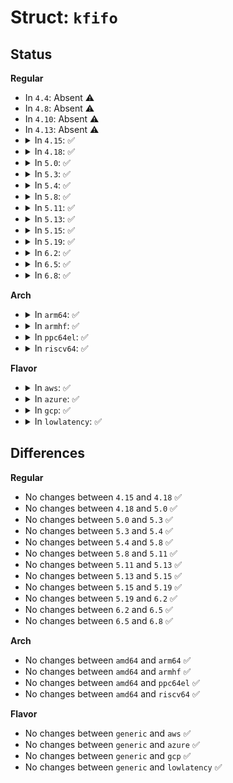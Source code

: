 # Struct: <code>kfifo</code>

## Status
<b>Regular</b>
<ul>
<li>
In <code>4.4</code>: Absent ⚠️
</li>
<li>
In <code>4.8</code>: Absent ⚠️
</li>
<li>
In <code>4.10</code>: Absent ⚠️
</li>
<li>
In <code>4.13</code>: Absent ⚠️
</li>
<li>
<details>
<summary>In <code>4.15</code>: ✅</summary>

```c
struct kfifo {
    struct __kfifo kfifo;
    unsigned char *type;
    const unsigned char *const_type;
    char[0] *rectype;
    void *ptr;
    const void *ptr_const;
    unsigned char buf[0];
};
```
</details>
</li>
<li>
<details>
<summary>In <code>4.18</code>: ✅</summary>

```c
struct kfifo {
    struct __kfifo kfifo;
    unsigned char *type;
    const unsigned char *const_type;
    char[0] *rectype;
    void *ptr;
    const void *ptr_const;
    unsigned char buf[0];
};
```
</details>
</li>
<li>
<details>
<summary>In <code>5.0</code>: ✅</summary>

```c
struct kfifo {
    struct __kfifo kfifo;
    unsigned char *type;
    const unsigned char *const_type;
    char[0] *rectype;
    void *ptr;
    const void *ptr_const;
    unsigned char buf[0];
};
```
</details>
</li>
<li>
<details>
<summary>In <code>5.3</code>: ✅</summary>

```c
struct kfifo {
    struct __kfifo kfifo;
    unsigned char *type;
    const unsigned char *const_type;
    char[0] *rectype;
    void *ptr;
    const void *ptr_const;
    unsigned char buf[0];
};
```
</details>
</li>
<li>
<details>
<summary>In <code>5.4</code>: ✅</summary>

```c
struct kfifo {
    struct __kfifo kfifo;
    unsigned char *type;
    const unsigned char *const_type;
    char[0] *rectype;
    void *ptr;
    const void *ptr_const;
    unsigned char buf[0];
};
```
</details>
</li>
<li>
<details>
<summary>In <code>5.8</code>: ✅</summary>

```c
struct kfifo {
    struct __kfifo kfifo;
    unsigned char *type;
    const unsigned char *const_type;
    char[0] *rectype;
    void *ptr;
    const void *ptr_const;
    unsigned char buf[0];
};
```
</details>
</li>
<li>
<details>
<summary>In <code>5.11</code>: ✅</summary>

```c
struct kfifo {
    struct __kfifo kfifo;
    unsigned char *type;
    const unsigned char *const_type;
    char[0] *rectype;
    void *ptr;
    const void *ptr_const;
    unsigned char buf[0];
};
```
</details>
</li>
<li>
<details>
<summary>In <code>5.13</code>: ✅</summary>

```c
struct kfifo {
    struct __kfifo kfifo;
    unsigned char *type;
    const unsigned char *const_type;
    char[0] *rectype;
    void *ptr;
    const void *ptr_const;
    unsigned char buf[0];
};
```
</details>
</li>
<li>
<details>
<summary>In <code>5.15</code>: ✅</summary>

```c
struct kfifo {
    struct __kfifo kfifo;
    unsigned char *type;
    const unsigned char *const_type;
    char[0] *rectype;
    void *ptr;
    const void *ptr_const;
    unsigned char buf[0];
};
```
</details>
</li>
<li>
<details>
<summary>In <code>5.19</code>: ✅</summary>

```c
struct kfifo {
    struct __kfifo kfifo;
    unsigned char *type;
    const unsigned char *const_type;
    char[0] *rectype;
    void *ptr;
    const void *ptr_const;
    unsigned char buf[0];
};
```
</details>
</li>
<li>
<details>
<summary>In <code>6.2</code>: ✅</summary>

```c
struct kfifo {
    struct __kfifo kfifo;
    unsigned char *type;
    const unsigned char *const_type;
    char[0] *rectype;
    void *ptr;
    const void *ptr_const;
    unsigned char buf[0];
};
```
</details>
</li>
<li>
<details>
<summary>In <code>6.5</code>: ✅</summary>

```c
struct kfifo {
    struct __kfifo kfifo;
    unsigned char *type;
    const unsigned char *const_type;
    char[0] *rectype;
    void *ptr;
    const void *ptr_const;
    unsigned char buf[0];
};
```
</details>
</li>
<li>
<details>
<summary>In <code>6.8</code>: ✅</summary>

```c
struct kfifo {
    struct __kfifo kfifo;
    unsigned char *type;
    const unsigned char *const_type;
    char[0] *rectype;
    void *ptr;
    const void *ptr_const;
    unsigned char buf[0];
};
```
</details>
</li>
</ul>
<b>Arch</b>
<ul>
<li>
<details>
<summary>In <code>arm64</code>: ✅</summary>

```c
struct kfifo {
    struct __kfifo kfifo;
    unsigned char *type;
    const unsigned char *const_type;
    char[0] *rectype;
    void *ptr;
    const void *ptr_const;
    unsigned char buf[0];
};
```
</details>
</li>
<li>
<details>
<summary>In <code>armhf</code>: ✅</summary>

```c
struct kfifo {
    struct __kfifo kfifo;
    unsigned char *type;
    const unsigned char *const_type;
    char[0] *rectype;
    void *ptr;
    const void *ptr_const;
    unsigned char buf[0];
};
```
</details>
</li>
<li>
<details>
<summary>In <code>ppc64el</code>: ✅</summary>

```c
struct kfifo {
    struct __kfifo kfifo;
    unsigned char *type;
    const unsigned char *const_type;
    char[0] *rectype;
    void *ptr;
    const void *ptr_const;
    unsigned char buf[0];
};
```
</details>
</li>
<li>
<details>
<summary>In <code>riscv64</code>: ✅</summary>

```c
struct kfifo {
    struct __kfifo kfifo;
    unsigned char *type;
    const unsigned char *const_type;
    char[0] *rectype;
    void *ptr;
    const void *ptr_const;
    unsigned char buf[0];
};
```
</details>
</li>
</ul>
<b>Flavor</b>
<ul>
<li>
<details>
<summary>In <code>aws</code>: ✅</summary>

```c
struct kfifo {
    struct __kfifo kfifo;
    unsigned char *type;
    const unsigned char *const_type;
    char[0] *rectype;
    void *ptr;
    const void *ptr_const;
    unsigned char buf[0];
};
```
</details>
</li>
<li>
<details>
<summary>In <code>azure</code>: ✅</summary>

```c
struct kfifo {
    struct __kfifo kfifo;
    unsigned char *type;
    const unsigned char *const_type;
    char[0] *rectype;
    void *ptr;
    const void *ptr_const;
    unsigned char buf[0];
};
```
</details>
</li>
<li>
<details>
<summary>In <code>gcp</code>: ✅</summary>

```c
struct kfifo {
    struct __kfifo kfifo;
    unsigned char *type;
    const unsigned char *const_type;
    char[0] *rectype;
    void *ptr;
    const void *ptr_const;
    unsigned char buf[0];
};
```
</details>
</li>
<li>
<details>
<summary>In <code>lowlatency</code>: ✅</summary>

```c
struct kfifo {
    struct __kfifo kfifo;
    unsigned char *type;
    const unsigned char *const_type;
    char[0] *rectype;
    void *ptr;
    const void *ptr_const;
    unsigned char buf[0];
};
```
</details>
</li>
</ul>

## Differences
<b>Regular</b>
<ul>
<li>
No changes between <code>4.15</code> and <code>4.18</code> ✅
</li>
<li>
No changes between <code>4.18</code> and <code>5.0</code> ✅
</li>
<li>
No changes between <code>5.0</code> and <code>5.3</code> ✅
</li>
<li>
No changes between <code>5.3</code> and <code>5.4</code> ✅
</li>
<li>
No changes between <code>5.4</code> and <code>5.8</code> ✅
</li>
<li>
No changes between <code>5.8</code> and <code>5.11</code> ✅
</li>
<li>
No changes between <code>5.11</code> and <code>5.13</code> ✅
</li>
<li>
No changes between <code>5.13</code> and <code>5.15</code> ✅
</li>
<li>
No changes between <code>5.15</code> and <code>5.19</code> ✅
</li>
<li>
No changes between <code>5.19</code> and <code>6.2</code> ✅
</li>
<li>
No changes between <code>6.2</code> and <code>6.5</code> ✅
</li>
<li>
No changes between <code>6.5</code> and <code>6.8</code> ✅
</li>
</ul>
<b>Arch</b>
<ul>
<li>
No changes between <code>amd64</code> and <code>arm64</code> ✅
</li>
<li>
No changes between <code>amd64</code> and <code>armhf</code> ✅
</li>
<li>
No changes between <code>amd64</code> and <code>ppc64el</code> ✅
</li>
<li>
No changes between <code>amd64</code> and <code>riscv64</code> ✅
</li>
</ul>
<b>Flavor</b>
<ul>
<li>
No changes between <code>generic</code> and <code>aws</code> ✅
</li>
<li>
No changes between <code>generic</code> and <code>azure</code> ✅
</li>
<li>
No changes between <code>generic</code> and <code>gcp</code> ✅
</li>
<li>
No changes between <code>generic</code> and <code>lowlatency</code> ✅
</li>
</ul>
